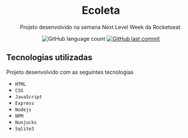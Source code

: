 <h1 align="center">Ecoleta</h1>

<p align="center">Projeto desenvolvido na semana Next Level Week da Rocketseat.</p>

<p align="center">
  <img alt="GitHub language count" src="https://img.shields.io/github/languages/count/frankjrp/RocketSeat-NLW">
  
  <a href="https://github.com/frankjrp/RocketSeat-NLW/commits/master">
    <img alt="GitHub last commit" src="https://img.shields.io/github/last-commit/frankjrp/RocketSeat-NLW">
  </a>
</p>

## Tecnologias utilizadas

Projeto desenvolvido com as seguintes tecnologias

- `HTML`
- `CSS`
- `JavaScript`
- `Express`
- `Nodejs` 
- `NPM`
- `Nunjucks`
- `Sqlite3`
